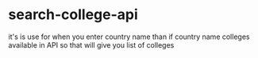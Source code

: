 # search-college-api
it's is use for when you enter country name than if country name colleges available in API so that will give you list of colleges
